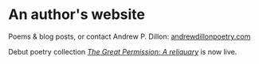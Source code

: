 # An author's website

Poems & blog posts, or contact Andrew P. Dillon: [andrewdillonpoetry.com]({{site.url}})

Debut poetry collection *[The Great Permission: A reliquary]({{site.data.keys.links.mybook1}})* is now live.
